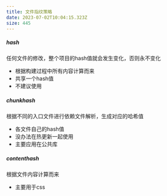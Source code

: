 ```yaml
---
title: 文件指纹策略
date: 2023-07-02T10:04:15.323Z
size: 445
---
```

##### hash

任何文件的修改，整个项目的hash值就会发生变化，否则永不变化

- 根据构建过程中所有内容计算而来
- 共享一个hash值
- 不建议使用

##### chunkhash

根据不同的入口文件进行依赖文件解析，生成对应的哈希值

- 各文件自己的hash值
- 没办法在热更新一起使用
- 主要应用在公共库

##### contenthash

根据文件内容计算而来

- 主要用于css
